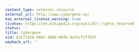 ```yaml
---
content_type: external-resource
external_url: http://www.cybergene.se/
has_external_license_warning: true
license: https://en.wikipedia.org/wiki/All_rights_reserved
status: ''
title: Cybergene
uid: 63177d2d-9687-4b89-96fb-defecf1ff65f
wayback_url: ''
---
```

